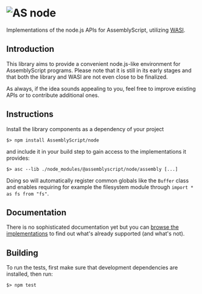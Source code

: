 ![AS](https://avatars1.githubusercontent.com/u/28916798?s=48) node
======================

Implementations of the node.js APIs for AssemblyScript, utilizing [WASI](https://wasi.dev).

Introduction
------------

This library aims to provide a convenient node.js-like environment for AssemblyScript programs.
Please note that it is still in its early stages and that both the library and WASI are not even
close to be finalized.

As always, if the idea sounds appealing to you, feel free to improve existing APIs or to contribute
additional ones.

Instructions
------------

Install the library components as a dependency of your project

```
$> npm install AssemblyScript/node
```

and include it in your build step to gain access to the implementations it provides:

```
$> asc --lib ./node_modules/@assemblyscript/node/assembly [...]
```

Doing so will automatically register common globals like the `Buffer` class and enables requiring
for example the filesystem module through `import * as fs from "fs"`.

Documentation
-------------

There is no sophisticated documentation yet but you can [browse the implementations](./assembly)
to find out what's already supported (and what's not).

Building
--------

To run the tests, first make sure that development dependencies are installed, then run:

```
$> npm test
```
